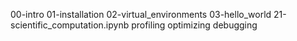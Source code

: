 00-intro
01-installation
02-virtual_environments
03-hello_world
21-scientific_computation.ipynb
profiling
optimizing
debugging
